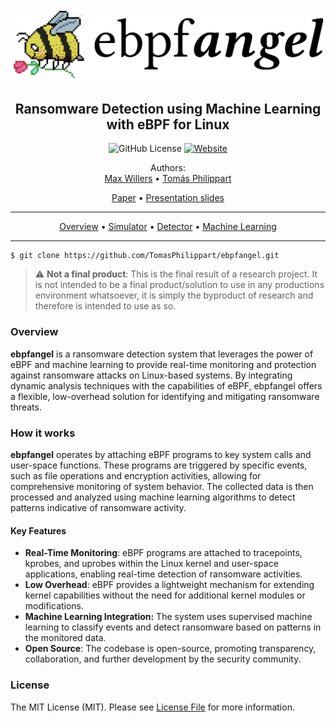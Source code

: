 <a href="https://ebpfangel.philippart.me/">
<picture aling="center">
  <source media="(prefers-color-scheme: dark)" srcset="docs/assets/ebpfangel-logo-white.png">
  <img alt="Logo" src="docs/assets/ebpfangel-logo-black.png">
</picture>
</a>

<h2 align="center">
Ransomware Detection using Machine Learning with eBPF for Linux
</h2>

<p align="center">
  <img alt="GitHub License" src="https://img.shields.io/github/license/TomasPhilippart/ebpfangel">
  <a href="https://ebpfangel.philippart.me/"><img alt="Website" src="https://img.shields.io/website?url=https%3A%2F%2Febpfangel.philippart.me"></a>
</p>



<p align="center">
  Authors: <br>
  <a href="https://www.linkedin.com/in/max-willers-53830b268">Max Willers</a> •
  <a href="https://www.linkedin.com/in/tomasphilippart/">Tomás Philippart</a>
</p>



<p align="center">
  <a href="https://github.com/TomasPhilippart/ebpfangel/blob/main/docs/Ransomware_Detection_using_Machine_Learning_with_eBPF.pdf">Paper</a> •
  <a href="https://github.com/TomasPhilippart/ebpfangel/blob/main/docs/ebpfangel-presentation.pdf">Presentation slides</a>
</p>

---


<p align="center">
  <a href="https://ebpfangel.philippart.me/">Overview</a> •
  <a href="https://ebpfangel.philippart.me/simulator/">Simulator</a> •
  <a href="https://ebpfangel.philippart.me/detector/">Detector</a> •
  <a href="https://ebpfangel.philippart.me/machinelearning/">Machine Learning</a>
</p>

---



```shell
$ git clone https://github.com/TomasPhilippart/ebpfangel.git
```

> :warning: **Not a final product**: This is the final result of a research project. It is not intended to be a final product/solution to use in any productions environment whatsoever, it is simply the byproduct of research and therefore is intended to use as so.

### Overview

**ebpfangel** is a ransomware detection system that leverages the power of eBPF and machine learning to provide real-time monitoring and protection against ransomware attacks on Linux-based systems. By integrating dynamic analysis techniques with the capabilities of eBPF, ebpfangel offers a flexible, low-overhead solution for identifying and mitigating ransomware threats.

### How it works

**ebpfangel** operates by attaching eBPF programs to key system calls and user-space functions. These programs are triggered by specific events, such as file operations and encryption activities, allowing for comprehensive monitoring of system behavior. The collected data is then processed and analyzed using machine learning algorithms to detect patterns indicative of ransomware activity.

#### Key Features
- **Real-Time Monitoring**: eBPF programs are attached to tracepoints, kprobes, and uprobes within the Linux kernel and user-space applications, enabling real-time detection of ransomware activities.
- **Low Overhead**: eBPF provides a lightweight mechanism for extending kernel capabilities without the need for additional kernel modules or modifications.
- **Machine Learning Integration:** The system uses supervised machine learning to classify events and detect ransomware based on patterns in the monitored data.
- **Open Source**: The codebase is open-source, promoting transparency, collaboration, and further development by the security community.

### License

The MIT License (MIT). Please see [License File](https://github.com/TomasPhilippart/ebpfangel/blob/main/LICENSE) for more information.
